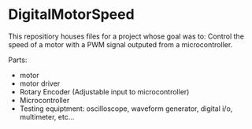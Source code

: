 # DigitalMotorSpeed

This repositiory houses files for a project whose goal was to:
Control the speed of a motor with a PWM signal outputed from a microcontroller. 

Parts:
- motor
- motor driver
- Rotary Encoder (Adjustable input to microcontroller)
- Microcontroller
- Testing equiptment: oscilloscope, waveform generator, digital i/o, multimeter, etc...

